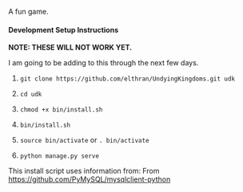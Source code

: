 A fun game.

#### Development Setup Instructions 

**NOTE: THESE WILL NOT WORK YET.**

I am going to be adding to this through the next few days.

1. `git clone https://github.com/elthran/UndyingKingdoms.git udk`

3. `cd udk`

2. `chmod +x bin/install.sh`

3. `bin/install.sh`

4. `source bin/activate` or `. bin/activate`

5. `python manage.py serve`

This install script uses information from:
From https://github.com/PyMySQL/mysqlclient-python

